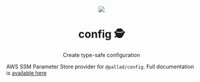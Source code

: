 <div align="center">
    <img src="https://pallad.dev/images/logo.svg" />
	<h1>config 🕵️</h1>
	<p>Create type-safe configuration</p>
</div>

AWS SSM Parameter Store provider for `@pallad/config`.
Full documentation is [available here](https://pallad.dev/config/providers/ssm)

